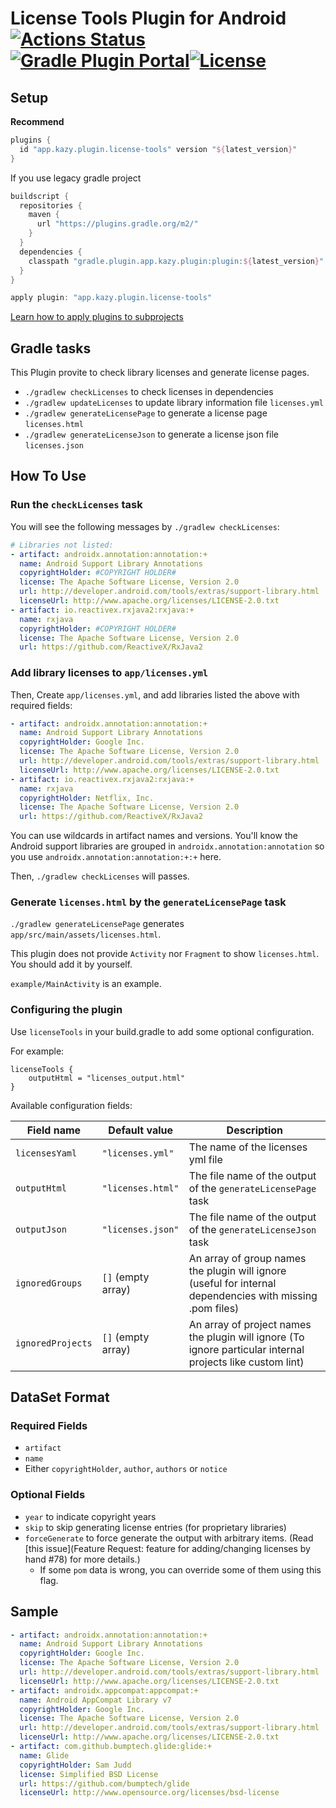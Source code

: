 # License Tools Plugin for Android [![Actions Status](https://github.com/kazy1991/LicenseToolsPlugin/workflows/Android%20CI/badge.svg)](https://github.com/kazy1991/LicenseToolsPlugin/actions) [![Gradle Plugin Portal](https://img.shields.io/maven-metadata/v/https/plugins.gradle.org/m2/app/kazy/plugin/license-tools/app.kazy.plugin.license-tools.gradle.plugin/maven-metadata.xml.svg?colorB=007ec6&label=gradle%20potal)](https://plugins.gradle.org/plugin/app.kazy.plugin.license-tools)[![License](https://img.shields.io/badge/License-Apache%202.0-blue.svg)](https://opensource.org/licenses/Apache-2.0)

## Setup

**Recommend**
```gradle
plugins {
  id "app.kazy.plugin.license-tools" version "${latest_version}"
}
```

If you use legacy gradle project

```gradle
buildscript {
  repositories {
    maven {
      url "https://plugins.gradle.org/m2/"
    }
  }
  dependencies {
    classpath "gradle.plugin.app.kazy.plugin:plugin:${latest_version}"
  }
}

apply plugin: "app.kazy.plugin.license-tools"
```

[Learn how to apply plugins to subprojects](https://docs.gradle.org/current/userguide/plugins.html#sec:subprojects_plugins_dsl)

## Gradle tasks

This Plugin provite to check library licenses and generate license pages.

* `./gradlew checkLicenses` to check licenses in dependencies
* `./gradlew updateLicenses` to update library information file `licenses.yml`
* `./gradlew generateLicensePage` to generate a license page `licenses.html`
* `./gradlew generateLicenseJson` to generate a license json file `licenses.json`

## How To Use

### Run the `checkLicenses` task

You will see the following messages by `./gradlew checkLicenses`:

```yaml
# Libraries not listed:
- artifact: androidx.annotation:annotation:+
  name: Android Support Library Annotations
  copyrightHolder: #COPYRIGHT HOLDER#
  license: The Apache Software License, Version 2.0
  url: http://developer.android.com/tools/extras/support-library.html
  licenseUrl: http://www.apache.org/licenses/LICENSE-2.0.txt
- artifact: io.reactivex.rxjava2:rxjava:+
  name: rxjava
  copyrightHolder: #COPYRIGHT HOLDER#
  license: The Apache Software License, Version 2.0
  url: https://github.com/ReactiveX/RxJava2
 ```
 
### Add library licenses to `app/licenses.yml`

Then, Create `app/licenses.yml`, and add libraries listed the above with required fields:

```yaml
- artifact: androidx.annotation:annotation:+
  name: Android Support Library Annotations
  copyrightHolder: Google Inc.
  license: The Apache Software License, Version 2.0
  url: http://developer.android.com/tools/extras/support-library.html
  licenseUrl: http://www.apache.org/licenses/LICENSE-2.0.txt
- artifact: io.reactivex.rxjava2:rxjava:+
  name: rxjava
  copyrightHolder: Netflix, Inc.
  license: The Apache Software License, Version 2.0
  url: https://github.com/ReactiveX/RxJava2
```

You can use wildcards in artifact names and versions.
You'll know the Android support libraries are grouped in `androidx.annotation:annotation` so you use `androidx.annotation:annotation:+:+` here.

Then, `./gradlew checkLicenses` will passes.

### Generate `licenses.html` by the `generateLicensePage` task

`./gradlew generateLicensePage` generates `app/src/main/assets/licenses.html`.

This plugin does not provide `Activity` nor `Fragment` to show `licenses.html`. You should add it by yourself.

`example/MainActivity` is an example.

### Configuring the plugin

Use `licenseTools` in your build.gradle to add some optional configuration.

For example:
```
licenseTools {
    outputHtml = "licenses_output.html"
}
```

Available configuration fields:

| Field name      | Default value      | Description   | 
| -------------   | -------------      | ------------- |
| `licensesYaml`  | `"licenses.yml"`   | The name of the licenses yml file                                                                         |
| `outputHtml`    | `"licenses.html"`  | The file name of the output of the `generateLicensePage` task                                             |
| `outputJson`    | `"licenses.json"`  | The file name of the output of the `generateLicenseJson` task                                             |
| `ignoredGroups` | `[]` (empty array) | An array of group names the plugin will ignore (useful for internal dependencies with missing .pom files) |
| `ignoredProjects` | `[]` (empty array) | An array of project names the plugin will ignore (To ignore particular internal projects like custom lint) |

## DataSet Format

### Required Fields

* `artifact`
* `name`
* Either `copyrightHolder`, `author`, `authors` or `notice`

### Optional Fields

* `year` to indicate copyright years
* `skip` to skip generating license entries (for proprietary libraries)
* `forceGenerate` to force generate the output with arbitrary items. (Read [this issue](Feature Request: feature for adding/changing licenses by hand #78) for more details.)
    - If some `pom` data is wrong, you can override some of them using this flag.

## Sample

```yaml
- artifact: androidx.annotation:annotation:+
  name: Android Support Library Annotations
  copyrightHolder: Google Inc.
  license: The Apache Software License, Version 2.0
  url: http://developer.android.com/tools/extras/support-library.html
  licenseUrl: http://www.apache.org/licenses/LICENSE-2.0.txt
- artifact: androidx.appcompat:appcompat:+
  name: Android AppCompat Library v7
  copyrightHolder: Google Inc.
  license: The Apache Software License, Version 2.0
  url: http://developer.android.com/tools/extras/support-library.html
  licenseUrl: http://www.apache.org/licenses/LICENSE-2.0.txt
- artifact: com.github.bumptech.glide:glide:+
  name: Glide
  copyrightHolder: Sam Judd
  license: Simplified BSD License
  url: https://github.com/bumptech/glide
  licenseUrl: http://www.opensource.org/licenses/bsd-license
```
